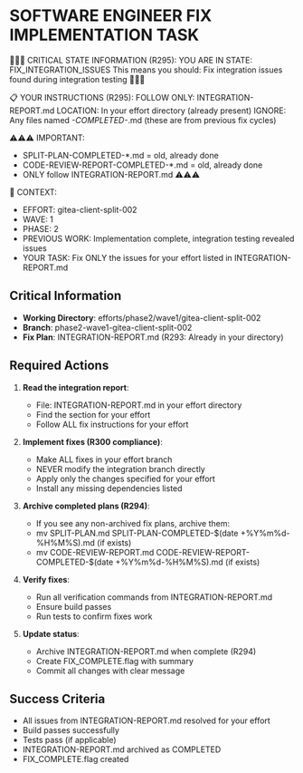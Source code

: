 # SOFTWARE ENGINEER FIX IMPLEMENTATION TASK

🔴🔴🔴 CRITICAL STATE INFORMATION (R295):
YOU ARE IN STATE: FIX_INTEGRATION_ISSUES
This means you should: Fix integration issues found during integration testing
🔴🔴🔴

📋 YOUR INSTRUCTIONS (R295):
FOLLOW ONLY: INTEGRATION-REPORT.md
LOCATION: In your effort directory (already present)
IGNORE: Any files named *-COMPLETED-*.md (these are from previous fix cycles)

⚠️⚠️⚠️ IMPORTANT:
- SPLIT-PLAN-COMPLETED-*.md = old, already done
- CODE-REVIEW-REPORT-COMPLETED-*.md = old, already done
- ONLY follow INTEGRATION-REPORT.md
⚠️⚠️⚠️

🎯 CONTEXT:
- EFFORT: gitea-client-split-002
- WAVE: 1
- PHASE: 2
- PREVIOUS WORK: Implementation complete, integration testing revealed issues
- YOUR TASK: Fix ONLY the issues for your effort listed in INTEGRATION-REPORT.md

## Critical Information
- **Working Directory**: efforts/phase2/wave1/gitea-client-split-002
- **Branch**: phase2-wave1-gitea-client-split-002
- **Fix Plan**: INTEGRATION-REPORT.md (R293: Already in your directory)

## Required Actions

1. **Read the integration report**:
   - File: INTEGRATION-REPORT.md in your effort directory
   - Find the section for your effort
   - Follow ALL fix instructions for your effort

2. **Implement fixes (R300 compliance)**:
   - Make ALL fixes in your effort branch
   - NEVER modify the integration branch directly
   - Apply only the changes specified for your effort
   - Install any missing dependencies listed

3. **Archive completed plans (R294)**:
   - If you see any non-archived fix plans, archive them:
   - mv SPLIT-PLAN.md SPLIT-PLAN-COMPLETED-$(date +%Y%m%d-%H%M%S).md (if exists)
   - mv CODE-REVIEW-REPORT.md CODE-REVIEW-REPORT-COMPLETED-$(date +%Y%m%d-%H%M%S).md (if exists)

4. **Verify fixes**:
   - Run all verification commands from INTEGRATION-REPORT.md
   - Ensure build passes
   - Run tests to confirm fixes work

5. **Update status**:
   - Archive INTEGRATION-REPORT.md when complete (R294)
   - Create FIX_COMPLETE.flag with summary
   - Commit all changes with clear message

## Success Criteria
- All issues from INTEGRATION-REPORT.md resolved for your effort
- Build passes successfully
- Tests pass (if applicable)
- INTEGRATION-REPORT.md archived as COMPLETED
- FIX_COMPLETE.flag created

